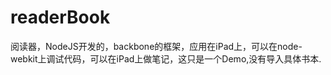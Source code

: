 # readerBook
阅读器，NodeJS开发的，backbone的框架，应用在iPad上，可以在node-webkit上调试代码，可以在iPad上做笔记，这只是一个Demo,没有导入具体书本.
